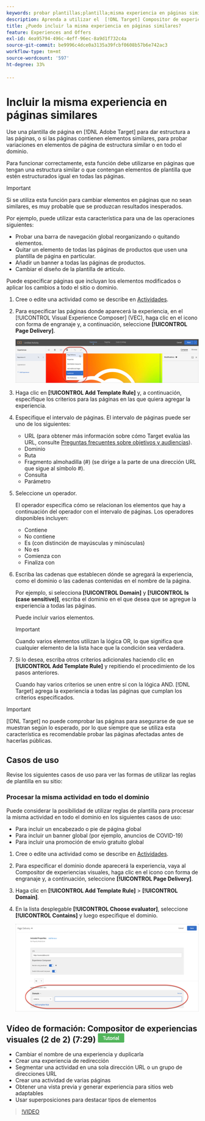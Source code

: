 ```yaml
---
keywords: probar plantillas;plantilla;misma experiencia en páginas similares;prueba de plantilla
description: Aprenda a utilizar el  [!DNL Target] Compositor de experiencias visuales (VEC) de Adobe para incluir la misma experiencia en varias páginas que tienen una estructura similar o que contienen los mismos elementos de plantilla.
title: ¿Puedo incluir la misma experiencia en páginas similares?
feature: Experiences and Offers
exl-id: 4ea95794-496c-4eff-96ec-8a9d1f732c4a
source-git-commit: be9996c4dce0a3135a39fcbf0608b57b6e742ac3
workflow-type: tm+mt
source-wordcount: '597'
ht-degree: 33%

---
```


# Incluir la misma experiencia en páginas similares

Use una plantilla de página en [!DNL Adobe Target] para dar estructura a las páginas, o si las páginas contienen elementos similares, para probar variaciones en elementos de página de estructura similar o en todo el dominio.

Para funcionar correctamente, esta función debe utilizarse en páginas que tengan una estructura similar o que contengan elementos de plantilla que estén estructurados igual en todas las páginas.

>[!IMPORTANT]
>
>Si se utiliza esta función para cambiar elementos en páginas que no sean similares, es muy probable que se produzcan resultados inesperados.

Por ejemplo, puede utilizar esta característica para una de las operaciones siguientes:

* Probar una barra de navegación global reorganizando o quitando elementos.
* Quitar un elemento de todas las páginas de productos que usen una plantilla de página en particular.
* Añadir un banner a todas las páginas de productos.
* Cambiar el diseño de la plantilla de artículo.

Puede especificar páginas que incluyan los elementos modificados o aplicar los cambios a todo el sitio o dominio.

1. Cree o edite una actividad como se describe en [Actividades](/help/main/c-activities/activities.md#concept_D317A95A1AB54674BA7AB65C7985BA03).

1. Para especificar las páginas donde aparecerá la experiencia, en el [!UICONTROL Visual Experience Composer] (VEC), haga clic en el icono con forma de engranaje y, a continuación, seleccione **[!UICONTROL Page Delivery]**.

   ![Icono de engranaje > Entrega de página](/help/main/c-experiences/c-visual-experience-composer/assets/icon-gear.png)

1. Haga clic en **[!UICONTROL Add Template Rule]** y, a continuación, especifique los criterios para las páginas en las que quiera agregar la experiencia.

1. Especifique el intervalo de páginas. El intervalo de páginas puede ser uno de los siguientes:

   * URL (para obtener más información sobre cómo Target evalúa las URL, consulte [Preguntas frecuentes sobre objetivos y audiencias](/help/main/c-target/c-troubleshooting-targets-and-audiences/troubleshooting-targets-and-audiences.md)).
   * Dominio
   * Ruta
   * Fragmento almohadilla (#) (se dirige a la parte de una dirección URL que sigue al símbolo #).
   * Consulta
   * Parámetro

1. Seleccione un operador.

   El operador especifica cómo se relacionan los elementos que hay a continuación del operador con el intervalo de páginas. Los operadores disponibles incluyen:

   * Contiene
   * No contiene
   * Es (con distinción de mayúsculas y minúsculas)
   * No es
   * Comienza con
   * Finaliza con

1. Escriba las cadenas que establecen dónde se agregará la experiencia, como el dominio o las cadenas contenidas en el nombre de la página.

   Por ejemplo, si selecciona **[!UICONTROL Domain]** y **[!UICONTROL Is (case sensitive)]**, escriba el dominio en el que desea que se agregue la experiencia a todas las páginas.

   Puede incluir varios elementos.

   >[!IMPORTANT]
   >
   >Cuando varios elementos utilizan la lógica OR, lo que significa que cualquier elemento de la lista hace que la condición sea verdadera.

1. Si lo desea, escriba otros criterios adicionales haciendo clic en **[!UICONTROL Add Template Rule]** y repitiendo el procedimiento de los pasos anteriores.

   Cuando hay varios criterios se unen entre sí con la lógica AND. [!DNL Target] agrega la experiencia a todas las páginas que cumplan los criterios especificados.

>[!IMPORTANT]
>
> [!DNL Target] no puede comprobar las páginas para asegurarse de que se muestran según lo esperado, por lo que siempre que se utiliza esta característica es recomendable probar las páginas afectadas antes de hacerlas públicas.

## Casos de uso

Revise los siguientes casos de uso para ver las formas de utilizar las reglas de plantilla en su sitio:

### Procesar la misma actividad en todo el dominio

Puede considerar la posibilidad de utilizar reglas de plantilla para procesar la misma actividad en todo el dominio en los siguientes casos de uso:

* Para incluir un encabezado o pie de página global
* Para incluir un banner global (por ejemplo, anuncios de COVID-19)
* Para incluir una promoción de envío gratuito global

1. Cree o edite una actividad como se describe en [Actividades](/help/main/c-activities/activities.md#concept_D317A95A1AB54674BA7AB65C7985BA03).

1. Para especificar el dominio donde aparecerá la experiencia, vaya al Compositor de experiencias visuales, haga clic en el icono con forma de engranaje y, a continuación, seleccione **[!UICONTROL Page Delivery]**.

1. Haga clic en **[!UICONTROL Add Template Rule]** > **[!UICONTROL Domain]**.

1. En la lista desplegable **[!UICONTROL Choose evaluator]**, seleccione **[!UICONTROL Contains]** y luego especifique el dominio.

   ![El dominio contiene](/help/main/c-experiences/c-visual-experience-composer/assets/domain-template-rule.png)

## Vídeo de formación: Compositor de experiencias visuales (2 de 2) (7:29) ![Distintivo de tutorial](/help/main/assets/tutorial.png)

* Cambiar el nombre de una experiencia y duplicarla
* Crear una experiencia de redirección
* Segmentar una actividad en una sola dirección URL o un grupo de direcciones URL
* Crear una actividad de varias páginas
* Obtener una vista previa y generar experiencia para sitios web adaptables
* Usar superposiciones para destacar tipos de elementos

>[!VIDEO](https://video.tv.adobe.com/v/30130?captions=spa)
